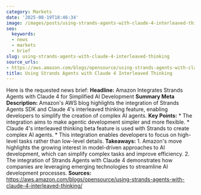 ```yaml
---
category: Markets
date: '2025-08-19T18:46:34'
image: /images/posts/using-strands-agents-with-claude-4-interleaved-thinking.png
seo:
  keywords:
  - news
  - markets
  - brief
slug: using-strands-agents-with-claude-4-interleaved-thinking
source_urls:
- https://aws.amazon.com/blogs/opensource/using-strands-agents-with-claude-4-interleaved-thinking/
title: Using Strands Agents with Claude 4 Interleaved Thinking
---
```


Here is the requested news brief:  **Headline:** Amazon Integrates Strands Agents with Claude 4 for Simplified AI Development  **Summary Meta Description:** Amazon's AWS blog highlights the integration of Strands Agents SDK and Claude 4's interleaved thinking feature, enabling developers to simplify the creation of complex AI agents.  **Key Points:**  * The integration aims to make agentic development simpler and more flexible. * Claude 4's interleaved thinking beta feature is used with Strands to create complex AI agents. * This integration enables developers to focus on high-level tasks rather than low-level details.  **Takeaways:**  1. Amazon's move highlights the growing interest in model-driven approaches to AI development, which can simplify complex tasks and improve efficiency. 2. The integration of Strands Agents with Claude 4 demonstrates how companies are leveraging emerging technologies to streamline AI development processes.  **Sources:** https://aws.amazon.com/blogs/opensource/using-strands-agents-with-claude-4-interleaved-thinking/